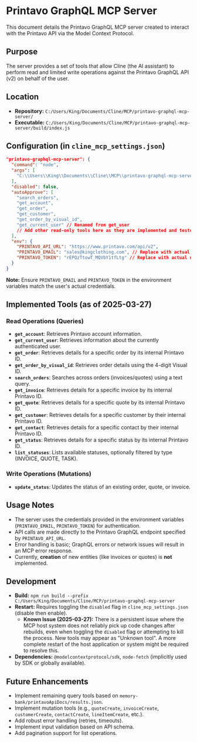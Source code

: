 # Printavo GraphQL MCP Server

This document details the Printavo GraphQL MCP server created to interact with the Printavo API via the Model Context Protocol.

## Purpose

The server provides a set of tools that allow Cline (the AI assistant) to perform read and limited write operations against the Printavo GraphQL API (v2) on behalf of the user.

## Location

-   **Repository:** `C:/Users/King/Documents/Cline/MCP/printavo-graphql-mcp-server/`
-   **Executable:** `C:/Users/King/Documents/Cline/MCP/printavo-graphql-mcp-server/build/index.js`

## Configuration (in `cline_mcp_settings.json`)

```json
"printavo-graphql-mcp-server": {
  "command": "node",
  "args": [
    "C:\\Users\\King\\Documents\\Cline\\MCP\\printavo-graphql-mcp-server\\build\\index.js"
  ],
  "disabled": false,
  "autoApprove": [
    "search_orders",
    "get_account",
    "get_order",
    "get_customer",
    "get_order_by_visual_id",
    "get_current_user" // Renamed from get_user
    // Add other read-only tools here as they are implemented and tested
  ],
  "env": {
    "PRINTAVO_API_URL": "https://www.printavo.com/api/v2",
    "PRINTAVO_EMAIL": "sales@kingclothing.com", // Replace with actual user email if different
    "PRINTAVO_TOKEN": "rEPQzTtowT_MQVbY1tfLtg" // Replace with actual user token if different
  }
}
```

**Note:** Ensure `PRINTAVO_EMAIL` and `PRINTAVO_TOKEN` in the environment variables match the user's actual credentials.

## Implemented Tools (as of 2025-03-27)

### Read Operations (Queries)

*   **`get_account`**: Retrieves Printavo account information.
*   **`get_current_user`**: Retrieves information about the currently authenticated user.
*   **`get_order`**: Retrieves details for a specific order by its internal Printavo ID.
*   **`get_order_by_visual_id`**: Retrieves order details using the 4-digit Visual ID.
*   **`search_orders`**: Searches across orders (invoices/quotes) using a text query.
*   **`get_invoice`**: Retrieves details for a specific invoice by its internal Printavo ID.
*   **`get_quote`**: Retrieves details for a specific quote by its internal Printavo ID.
*   **`get_customer`**: Retrieves details for a specific customer by their internal Printavo ID.
*   **`get_contact`**: Retrieves details for a specific contact by their internal Printavo ID.
*   **`get_status`**: Retrieves details for a specific status by its internal Printavo ID.
*   **`list_statuses`**: Lists available statuses, optionally filtered by type (INVOICE, QUOTE, TASK).

### Write Operations (Mutations)

*   **`update_status`**: Updates the status of an existing order, quote, or invoice.

## Usage Notes

*   The server uses the credentials provided in the environment variables (`PRINTAVO_EMAIL`, `PRINTAVO_TOKEN`) for authentication.
*   API calls are made directly to the Printavo GraphQL endpoint specified by `PRINTAVO_API_URL`.
*   Error handling is basic; GraphQL errors or network issues will result in an MCP error response.
*   Currently, **creation** of new entities (like invoices or quotes) is **not** implemented.

## Development

*   **Build:** `npm run build --prefix C:/Users/King/Documents/Cline/MCP/printavo-graphql-mcp-server`
*   **Restart:** Requires toggling the `disabled` flag in `cline_mcp_settings.json` (disable then enable).
    *   **Known Issue (2025-03-27):** There is a persistent issue where the MCP host system does not reliably pick up code changes after rebuilds, even when toggling the `disabled` flag or attempting to kill the process. New tools may appear as "Unknown tool". A more complete restart of the host application or system might be required to resolve this.
*   **Dependencies:** `@modelcontextprotocol/sdk`, `node-fetch` (implicitly used by SDK or globally available).

## Future Enhancements

*   Implement remaining query tools based on `memory-bank/printavoApiDocs/results.json`.
*   Implement mutation tools (e.g., `quoteCreate`, `invoiceCreate`, `customerCreate`, `contactCreate`, `lineItemCreate`, etc.).
*   Add robust error handling (retries, timeouts).
*   Implement input validation based on API schema.
*   Add pagination support for list operations.

